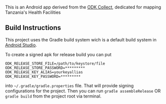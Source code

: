 This is an Android app derived from the [ODK Collect](https://opendatakit.org/use/collect/), dedicated for mapping Tanzania's Health Facilities


Build Instructions
-------------------

This project uses the Gradle build system wich is a default build system in [Android Studio](http://developer.android.com/sdk/installing/studio.html).


To create a signed apk for release build you can put


    ODK_RELEASE_STORE_FILE=/path/to/keystore/file
    ODK_RELEASE_STORE_PASSWORD=*********
    ODK_RELEASE_KEY_ALIAS=yourkeyallias
    ODK_RELEASE_KEY_PASSWORD=*********


into `~/.gradle/gradle.properties` file. That will provide signing configurations for the project. 
Then you can run `gradle assembleRelease` OR `gradle build` from the project root via terminal.

